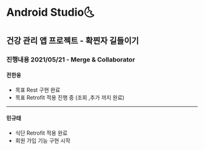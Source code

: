 # Android Studio:last_quarter_moon_with_face:

## 건강 관리 앱 프로젝트 - 확찐자 길들이기


### 진행내용 2021/05/21 - Merge & Collaborator
#### 전한웅

- 목표 Rest 구현 완료
- 목표 Retrofit 적용 진행 중 (조회 ,추가 까지 완료)

------

#### 민규태

- 식단 Retrofit 적용 완료
- 회원 가입 기능 구현 시작

